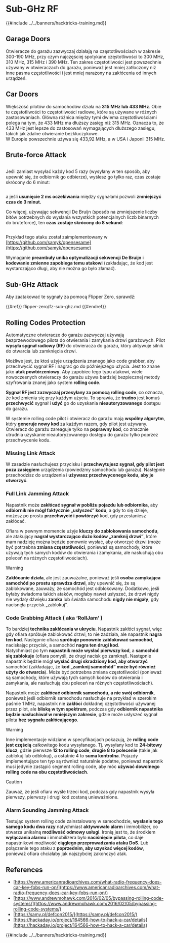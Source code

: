 # Sub-GHz RF

{{#include ../../banners/hacktricks-training.md}}

## Garage Doors

Otwieracze do garażu zazwyczaj działają na częstotliwościach w zakresie 300-190 MHz, przy czym najczęściej spotykane częstotliwości to 300 MHz, 310 MHz, 315 MHz i 390 MHz. Ten zakres częstotliwości jest powszechnie używany w otwieraczach do garażu, ponieważ jest mniej zatłoczony niż inne pasma częstotliwości i jest mniej narażony na zakłócenia od innych urządzeń.

## Car Doors

Większość pilotów do samochodów działa na **315 MHz lub 433 MHz**. Obie te częstotliwości to częstotliwości radiowe, które są używane w różnych zastosowaniach. Główna różnica między tymi dwiema częstotliwościami polega na tym, że 433 MHz ma dłuższy zasięg niż 315 MHz. Oznacza to, że 433 MHz jest lepsze do zastosowań wymagających dłuższego zasięgu, takich jak zdalne otwieranie bezkluczykowe.\
W Europie powszechnie używa się 433,92 MHz, a w USA i Japonii 315 MHz.

## **Brute-force Attack**

<figure><img src="../../images/image (1084).png" alt=""><figcaption></figcaption></figure>

Jeśli zamiast wysyłać każdy kod 5 razy (wysyłany w ten sposób, aby upewnić się, że odbiornik go odbierze), wyślesz go tylko raz, czas zostaje skrócony do 6 minut:

<figure><img src="../../images/image (622).png" alt=""><figcaption></figcaption></figure>

a jeśli **usunięcie 2 ms oczekiwania** między sygnałami pozwoli **zmniejszyć czas do 3 minut.**

Co więcej, używając sekwencji De Bruijn (sposób na zmniejszenie liczby bitów potrzebnych do wysłania wszystkich potencjalnych liczb binarnych do bruteforce), ten **czas zostaje skrócony do 8 sekund**:

<figure><img src="../../images/image (583).png" alt=""><figcaption></figcaption></figure>

Przykład tego ataku został zaimplementowany w [https://github.com/samyk/opensesame](https://github.com/samyk/opensesame)

Wymaganie **preambuły unika optymalizacji sekwencji De Bruijn** i **kodowanie zmienne zapobiega temu atakowi** (zakładając, że kod jest wystarczająco długi, aby nie można go było złamać).

## Sub-GHz Attack

Aby zaatakować te sygnały za pomocą Flipper Zero, sprawdź:


{{#ref}}
flipper-zero/fz-sub-ghz.md
{{#endref}}

## Rolling Codes Protection

Automatyczne otwieracze do garażu zazwyczaj używają bezprzewodowego pilota do otwierania i zamykania drzwi garażowych. Pilot **wysyła sygnał radiowy (RF)** do otwieracza do garażu, który aktywuje silnik do otwarcia lub zamknięcia drzwi.

Możliwe jest, że ktoś użyje urządzenia znanego jako code grabber, aby przechwycić sygnał RF i nagrać go do późniejszego użycia. Jest to znane jako **atak powtórzeniowy**. Aby zapobiec tego typu atakowi, wiele nowoczesnych otwieraczy do garażu używa bardziej bezpiecznej metody szyfrowania znanej jako system **rolling code**.

**Sygnał RF jest zazwyczaj przesyłany za pomocą rolling code**, co oznacza, że kod zmienia się przy każdym użyciu. To sprawia, że **trudno** jest komuś **przechwycić** sygnał i **użyć** go do uzyskania **nieautoryzowanego** dostępu do garażu.

W systemie rolling code pilot i otwieracz do garażu mają **wspólny algorytm**, który **generuje nowy kod** za każdym razem, gdy pilot jest używany. Otwieracz do garażu zareaguje tylko na **poprawny kod**, co znacznie utrudnia uzyskanie nieautoryzowanego dostępu do garażu tylko poprzez przechwycenie kodu.

### **Missing Link Attack**

W zasadzie nasłuchujesz przycisku i **przechwytujesz sygnał, gdy pilot jest poza zasięgiem** urządzenia (powiedzmy samochodu lub garażu). Następnie przechodzisz do urządzenia i **używasz przechwyconego kodu, aby je otworzyć**.

### Full Link Jamming Attack

Napastnik może **zakłócać sygnał w pobliżu pojazdu lub odbiornika**, aby **odbiornik nie mógł faktycznie „usłyszeć” kodu**, a gdy to się dzieje, możesz po prostu **przechwycić i powtórzyć** kod, gdy przestaniesz zakłócać.

Ofiara w pewnym momencie użyje **kluczy do zablokowania samochodu**, ale atakujący **nagrał wystarczająco dużo kodów „zamknij drzwi”**, które mam nadzieję można będzie ponownie wysłać, aby otworzyć drzwi (może być potrzebna **zmiana częstotliwości**, ponieważ są samochody, które używają tych samych kodów do otwierania i zamykania, ale nasłuchują obu poleceń na różnych częstotliwościach).

> [!WARNING]
> **Zakłócanie działa**, ale jest zauważalne, ponieważ jeśli **osoba zamykająca samochód po prostu sprawdza drzwi**, aby upewnić się, że są zablokowane, zauważy, że samochód jest odblokowany. Dodatkowo, jeśli byłaby świadoma takich ataków, mogłaby nawet usłyszeć, że drzwi nigdy nie wydały dźwięku **zamka** lub światła samochodu **nigdy nie migały**, gdy nacisnęła przycisk „zablokuj”.

### **Code Grabbing Attack ( aka ‘RollJam’ )**

To bardziej **technika zakłócania w ukryciu**. Napastnik zakłóci sygnał, więc gdy ofiara spróbuje zablokować drzwi, to nie zadziała, ale napastnik **nagra ten kod**. Następnie ofiara **spróbuje ponownie zablokować samochód**, naciskając przycisk, a samochód **nagra ten drugi kod**.\
Natychmiast po tym **napastnik może wysłać pierwszy kod**, a **samochód się zablokuje** (ofiara pomyśli, że drugi nacisk go zamknął). Następnie napastnik będzie mógł **wysłać drugi skradziony kod, aby otworzyć** samochód (zakładając, że **kod „zamknij samochód” może być również użyty do otwarcia**). Może być potrzebna zmiana częstotliwości (ponieważ są samochody, które używają tych samych kodów do otwierania i zamykania, ale nasłuchują obu poleceń na różnych częstotliwościach).

Napastnik może **zakłócać odbiornik samochodu, a nie swój odbiornik**, ponieważ jeśli odbiornik samochodu nasłuchuje na przykład w szerokim paśmie 1 MHz, napastnik nie **zakłóci** dokładnej częstotliwości używanej przez pilot, ale **bliską w tym spektrum**, podczas gdy **odbiornik napastnika będzie nasłuchiwał w mniejszym zakresie**, gdzie może usłyszeć sygnał pilota **bez sygnału zakłócającego**.

> [!WARNING]
> Inne implementacje widziane w specyfikacjach pokazują, że **rolling code jest częścią** całkowitego kodu wysyłanego. Tj. wysyłany kod to **24-bitowy klucz**, gdzie pierwsze **12 to rolling code**, **drugie 8 to polecenie** (takie jak zablokuj lub odblokuj), a ostatnie 4 to **suma kontrolna**. Pojazdy implementujące ten typ są również naturalnie podatne, ponieważ napastnik musi jedynie zastąpić segment rolling code, aby móc **używać dowolnego rolling code na obu częstotliwościach**.

> [!CAUTION]
> Zauważ, że jeśli ofiara wyśle trzeci kod, podczas gdy napastnik wysyła pierwszy, pierwszy i drugi kod zostaną unieważnione.

### Alarm Sounding Jamming Attack

Testując system rolling code zainstalowany w samochodzie, **wysłanie tego samego kodu dwa razy** natychmiast **aktywowało alarm** i immobilizer, co stwarza unikalną **możliwość odmowy usługi**. Ironią jest to, że środkiem **wyłączania alarmu** i immobilizera było **naciśnięcie** **pilota**, co daje napastnikowi możliwość **ciągłego przeprowadzania ataku DoS**. Lub połączenie tego ataku z **poprzednim, aby uzyskać więcej kodów**, ponieważ ofiara chciałaby jak najszybciej zakończyć atak.

## References

- [https://www.americanradioarchives.com/what-radio-frequency-does-car-key-fobs-run-on/](https://www.americanradioarchives.com/what-radio-frequency-does-car-key-fobs-run-on/)
- [https://www.andrewmohawk.com/2016/02/05/bypassing-rolling-code-systems/](https://www.andrewmohawk.com/2016/02/05/bypassing-rolling-code-systems/)
- [https://samy.pl/defcon2015/](https://samy.pl/defcon2015/)
- [https://hackaday.io/project/164566-how-to-hack-a-car/details](https://hackaday.io/project/164566-how-to-hack-a-car/details)

{{#include ../../banners/hacktricks-training.md}}

